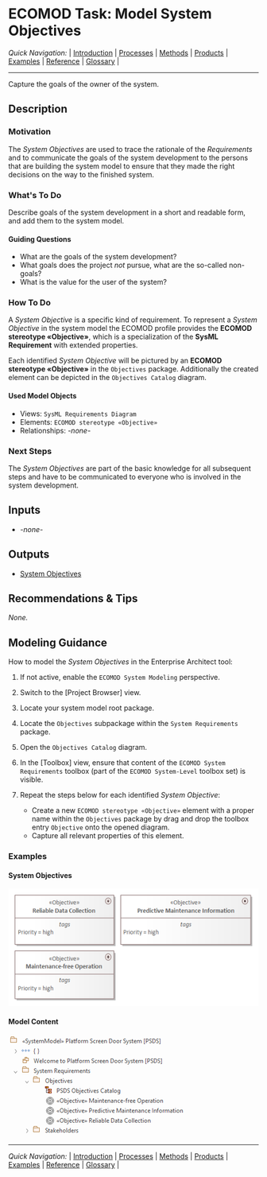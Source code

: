 # ECOMOD Task: Model System Objectives


_Quick Navigation:_ | [Introduction](index.md) | [Processes](processes.md) | [Methods](methods.md) | [Products](products.md) | [Examples](examples.md) | [Reference](quick-reference.md) | [Glossary](glossary.md) |

---


Capture the goals of the owner of the system.


## Description

### Motivation

The _System Objectives_ are used to trace the rationale of the _Requirements_ and to communicate the goals of the system development to the persons that are building the system model to ensure that they made the right decisions on the way to the finished system.

### What's To Do

Describe goals of the system development in a short and readable form, and add them to the system model.

#### Guiding Questions

+ What are the goals of the system development?
+ What goals does the project *not* pursue, what are the so-called non-goals?
+ What is the value for the user of the system?

### How To Do

A _System Objective_ is a specific kind of requirement. To represent a _System Objective_ in the system model the ECOMOD profile provides the **ECOMOD stereotype «Objective»**, which is a specialization of the **SysML Requirement** with extended properties.

Each identified _System Objective_ will be pictured by an **ECOMOD stereotype «Objective»** in the `Objectives` package. Additionally the created element can be depicted in the `Objectives Catalog` diagram.

#### Used Model Objects

+ Views: `SysML Requirements Diagram`
+ Elements: `ECOMOD stereotype «Objective»`
+ Relationships: _-none-_

### Next Steps

The _System Objectives_ are part of the basic knowledge for all subsequent steps and have to be communicated to everyone who is involved in the system development.


## Inputs

+ _-none-_


## Outputs

+ [System Objectives](product_system-objectives.md)


## Recommendations & Tips

_None._


## Modeling Guidance

How to model the _System Objectives_ in the Enterprise Architect tool:

1. If not active, enable the `ECOMOD System Modeling` perspective.

2. Switch to the [Project Browser] view.

3. Locate your system model root package.

4. Locate the `Objectives` subpackage within the `System Requirements` package.

5. Open the `Objectives Catalog` diagram.

6. In the [Toolbox] view, ensure that content of the `ECOMOD System Requirements` toolbox (part of the `ECOMOD System-Level` toolbox set) is visible. 

7. Repeat the steps below for each identified _System Objective_:
    + Create a new `ECOMOD stereotype «Objective»` element with a proper name within the `Objectives` package by drag and drop the toolbox entry `Objective` onto the opened diagram.
    + Capture all relevant properties of this element.


### Examples

#### System Objectives

![Example of System Objectives](images/en-ecomod-example-00-system-objectives-modelview.png)

#### Model Content

![Example of Model Content](images/en-ecomod-example-00-system-objectives-modelstructure.png)

---
_Quick Navigation:_ | [Introduction](index.md) | [Processes](processes.md) | [Methods](methods.md) | [Products](products.md) | [Examples](examples.md) | [Reference](quick-reference.md) | [Glossary](glossary.md) |
